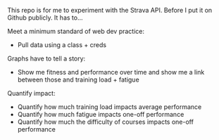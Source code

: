 This repo is for me to experiment with the Strava API.
Before I put it on Github publicly. It has to...

Meet a minimum standard of web dev practice:
- Pull data using a class + creds

Graphs have to tell a story:
- Show me fitness and performance over time and show me a link between those and training load + fatigue

Quantify impact:
- Quantify how much training load impacts average performance
- Quantify how much fatigue impacts one-off performance
- Quantify how much the difficulty of courses impacts one-off performance